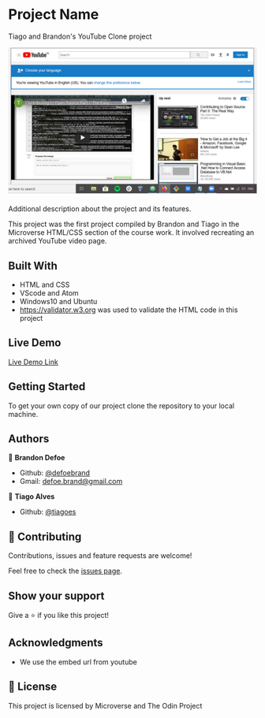 # Project Name

Tiago and Brandon's YouTube Clone project

![screenshot](images/screenshot.png)

Additional description about the project and its features.

This project was the first project compiled by Brandon and Tiago in the Microverse HTML/CSS section of the course work. It involved recreating an archived YouTube video page.

## Built With

- HTML and CSS
- VScode and Atom
- Windows10 and Ubuntu
- https://validator.w3.org was used to validate the HTML code in this project

## Live Demo

[Live Demo Link](https://rawcdn.githack.com/tiagoes/youtubeProject/fbb2380aa175fafb814c3db576f7ff083ffacdd7/index.html)


## Getting Started

To get your own copy of our project clone the repository to your local machine.


## Authors

👤 **Brandon Defoe**

- Github: [@defoebrand](https://github.com/defoebrand)
- Gmail: defoe.brand@gmail.com

👤 **Tiago Alves**

- Github: [@tiagoes](https://github.com/tiagoes)


## 🤝 Contributing

Contributions, issues and feature requests are welcome!

Feel free to check the [issues page](issues/).

## Show your support

Give a ⭐️ if you like this project!

## Acknowledgments

- We use the embed url from youtube

## 📝 License

This project is licensed by Microverse and The Odin Project
